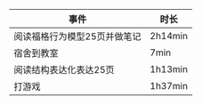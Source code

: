 

| 事件              | 时长      |
| --------------- | ------- |
| 阅读福格行为模型25页并做笔记 | 2h14min |
| 宿舍到教室           | 7min    |
| 阅读结构表达化表达25页    | 1h13min |
| 打游戏             | 1h37min |
